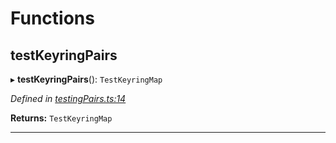 

# Functions

<a id="testkeyringpairs"></a>

##  testKeyringPairs

▸ **testKeyringPairs**(): `TestKeyringMap`

*Defined in [testingPairs.ts:14](https://github.com/polkadot-js/common/blob/7188f6b/packages/keyring/src/testingPairs.ts#L14)*

**Returns:** `TestKeyringMap`

___

